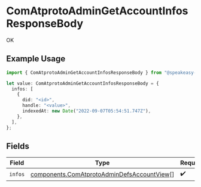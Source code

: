 # ComAtprotoAdminGetAccountInfosResponseBody

OK

## Example Usage

```typescript
import { ComAtprotoAdminGetAccountInfosResponseBody } from "@speakeasy-api/bluesky/models/operations";

let value: ComAtprotoAdminGetAccountInfosResponseBody = {
  infos: [
    {
      did: "<id>",
      handle: "<value>",
      indexedAt: new Date("2022-09-07T05:54:51.747Z"),
    },
  ],
};
```

## Fields

| Field                                                                                                    | Type                                                                                                     | Required                                                                                                 | Description                                                                                              |
| -------------------------------------------------------------------------------------------------------- | -------------------------------------------------------------------------------------------------------- | -------------------------------------------------------------------------------------------------------- | -------------------------------------------------------------------------------------------------------- |
| `infos`                                                                                                  | [components.ComAtprotoAdminDefsAccountView](../../models/components/comatprotoadmindefsaccountview.md)[] | :heavy_check_mark:                                                                                       | N/A                                                                                                      |